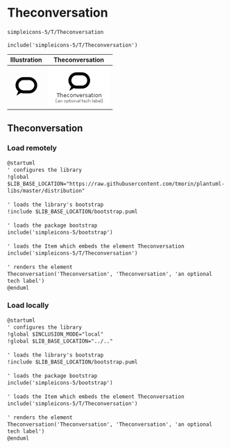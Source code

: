 # Theconversation


```text
simpleicons-5/T/Theconversation
```

```text
include('simpleicons-5/T/Theconversation')
```



| Illustration | Theconversation |
| :---: | :---: |
| ![illustration for Illustration](../../simpleicons-5/T/Theconversation.png) | ![illustration for Theconversation](../../simpleicons-5/T/Theconversation.Local.png) |




## Theconversation

### Load remotely
```plantuml
@startuml
' configures the library
!global $LIB_BASE_LOCATION="https://raw.githubusercontent.com/tmorin/plantuml-libs/master/distribution"

' loads the library's bootstrap
!include $LIB_BASE_LOCATION/bootstrap.puml

' loads the package bootstrap
include('simpleicons-5/bootstrap')

' loads the Item which embeds the element Theconversation
include('simpleicons-5/T/Theconversation')

' renders the element
Theconversation('Theconversation', 'Theconversation', 'an optional tech label')
@enduml
```

### Load locally
```plantuml
@startuml
' configures the library
!global $INCLUSION_MODE="local"
!global $LIB_BASE_LOCATION="../.."

' loads the library's bootstrap
!include $LIB_BASE_LOCATION/bootstrap.puml

' loads the package bootstrap
include('simpleicons-5/bootstrap')

' loads the Item which embeds the element Theconversation
include('simpleicons-5/T/Theconversation')

' renders the element
Theconversation('Theconversation', 'Theconversation', 'an optional tech label')
@enduml
```


